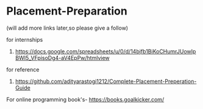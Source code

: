 # Placement-Preparation

(will add more links later,so please give a follow)

for internships
1. https://docs.google.com/spreadsheets/u/0/d/14bjfb1BiKoCHumrJUowIpBWI5_VFpisoDg4-aV4EpPw/htmlview

for reference
1. https://github.com/adityarastogi1212/Complete-Placement-Preperation-Guide

For online programming book's-
https://books.goalkicker.com/
